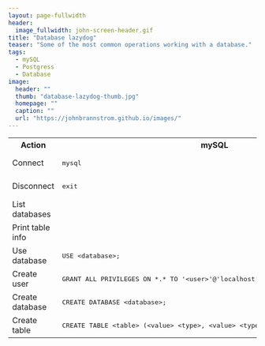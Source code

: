 ```yaml
---
layout: page-fullwidth
header:
  image_fullwidth: john-screen-header.gif
title: "Database lazydog"
teaser: "Some of the most common operations working with a database."
tags:
  - mySQL
  - Postgress
  - Database
image:
  header: ""
  thumb: "database-lazydog-thumb.jpg"
  homepage: ""
  caption: ""
  url: "https://johnbrannstrom.github.io/images/"
---
```


<table>

  <tr><th>Action</th><th>mySQL</th><th>Postgress</th></tr>

  <tr>
    <td>Connect</td>
    <td><pre>mysql</pre></td><td>
    <pre>psql</pre></td>
  </tr>

  <tr>
    <td>Disconnect</td>
    <td><pre>exit</pre></td>
    <td><pre>\q</pre></td>
  </tr>

  <tr>
    <td>List databases</td>
    <td><pre></pre></td>
    <td><pre>psql -U -l</pre></td>
  </tr>

  <tr>
    <td>Print table info</td>
    <td><pre></pre></td>
    <td><pre>\d+ &lt;table_name&gt;</pre></td>
  </tr>

  <tr>
    <td>Use database</td>
    <td><pre>USE &lt;database&gt;;</pre></td>
    <td><pre></pre></td>
  </tr>

  <tr>
    <td>Create user</td>
    <td><pre>GRANT ALL PRIVILEGES ON *.* TO '&lt;user&gt;'@'localhost' IDENTIFIED BY '&lt;password&gt;';</pre></td>
    <td><pre></pre></td>
  </tr>

  <tr>
    <td>Create database</td>
    <td><pre>CREATE DATABASE &lt;database&gt;;</pre></td>
    <td><pre></pre></td>
  </tr>

  <tr>
    <td>Create table</td>
    <td><pre>CREATE TABLE &lt;table&gt; (&lt;value&gt; &lt;type&gt;, &lt;value&gt; &lt;type&gt;);</pre></td>
    <td><pre></pre></td>
  </tr>

</table>
